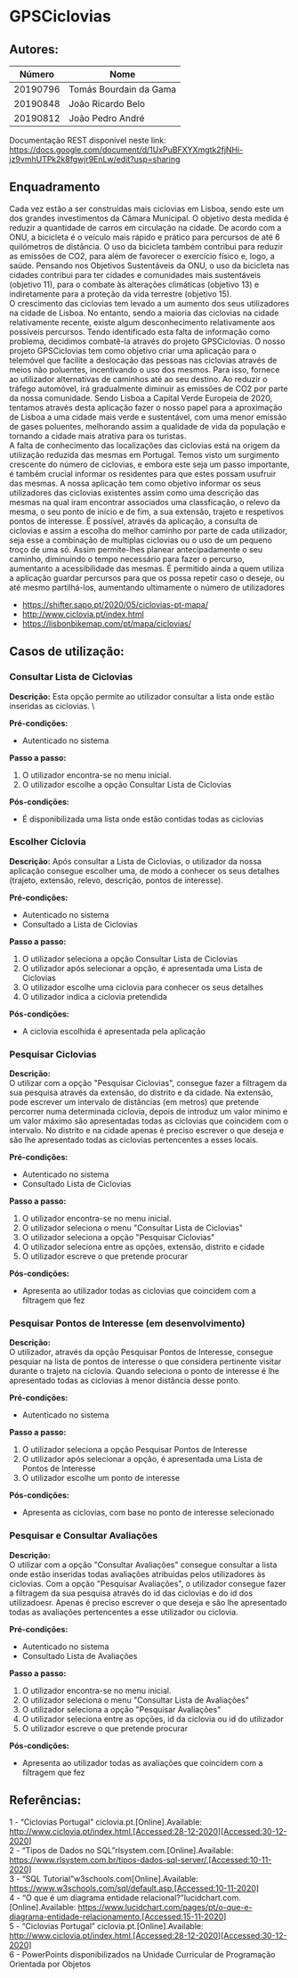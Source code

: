 # GPSCiclovias



## Autores:

| Número | Nome |
|--------|------|
|  20190796  | Tomás Bourdain da Gama |
|  20190848  | João Ricardo Belo |
|  20190812  | João Pedro André |

Documentação REST disponível neste link:
https://docs.google.com/document/d/1UxPuBFXYXmgtk2fjNHi-jz9vmhUTPk2k8fgwjr9EnLw/edit?usp=sharing

## Enquadramento
  Cada vez estão a ser construídas mais ciclovias em Lisboa, sendo este um dos grandes investimentos da Câmara Municipal. O objetivo desta medida é reduzir a quantidade de carros em circulação na cidade. De acordo com a ONU, a bicicleta é o veículo mais rápido e prático para percursos de até 6 quilómetros de distância. O uso da bicicleta também contribui para reduzir as emissões de CO2, para além de favorecer o exercício físico e, logo, a saúde. Pensando nos Objetivos Sustentáveis da ONU, o uso da bicicleta nas cidades contribui para ter cidades e comunidades mais sustentáveis (objetivo 11), para o combate às alterações climáticas (objetivo 13) e indiretamente para a proteção da vida terrestre (objetivo 15).\
  O crescimento das ciclovias tem levado a um aumento dos seus utilizadores na cidade de Lisboa. No entanto, sendo a maioria das ciclovias na cidade relativamente recente, existe algum desconhecimento relativamente aos possíveis percursos. Tendo identificado esta falta de informação como problema, decidimos combatê-la através do projeto GPSCiclovias.
  O nosso projeto GPSCiclovias tem como objetivo criar uma aplicação para o telemóvel que facilite a deslocação das pessoas nas ciclovias através de meios não poluentes, incentivando o uso dos mesmos. Para isso, fornece ao utilizador alternativas de caminhos até ao seu destino. Ao reduzir o tráfego automóvel, irá gradualmente diminuir as emissões de CO2 por parte da nossa comunidade. Sendo Lisboa a Capital Verde Europeia de 2020, tentamos através desta aplicação fazer o nosso papel para a aproximação de Lisboa a uma cidade mais verde e sustentável, com uma menor emissão de gases poluentes, melhorando assim a qualidade de vida da população e tornando a cidade mais atrativa para os turistas.\
  A falta de conhecimento das localizações das ciclovias está na origem da utilização reduzida das mesmas em Portugal. Temos visto um surgimento crescente do número de ciclovias, e embora este seja um passo importante, é também crucial informar os residentes para que estes possam usufruir das mesmas. A nossa aplicação tem como objetivo informar os seus utilizadores das ciclovias existentes assim como uma descrição das mesmas na qual iram encontrar associados uma classficação, o relevo da mesma, o seu ponto de início e de fim, a sua extensão, trajeto e respetivos pontos de interesse. É possível, através da aplicação, a consulta de ciclovias e assim a escolha do melhor caminho por parte de cada utilizador, seja esse a combinação de multiplas ciclovias ou o uso de um pequeno troço de uma só. Assim permite-lhes planear antecipadamente o seu caminho, diminuindo o tempo necessário para fazer o percurso, aumentanto a acessibilidade das mesmas. É permitido ainda a quem utiliza a aplicação guardar percursos para que os possa repetir caso o deseje, ou até mesmo partilhá-los, aumentando ultimamente o número de utilizadores
  
  
- https://shifter.sapo.pt/2020/05/ciclovias-pt-mapa/
- http://www.ciclovia.pt/index.html
- https://lisbonbikemap.com/pt/mapa/ciclovias/


## Casos de utilização: 

### Consultar Lista de Ciclovias
**Descrição:** 
Esta opção permite ao utilizador consultar a lista onde estão inseridas as ciclovias. \

**Pré-condições:**
- Autenticado no sistema 

**Passo a passo:**
1. O utilizador encontra-se no menu inicial.
2. O utilizador escolhe a opção Consultar Lista de Ciclovias

**Pós-condições:**
- É disponibilizada uma lista onde estão contidas todas as ciclovias


### Escolher Ciclovia
**Descrição:** 
 Após consultar a Lista de Ciclovias, o utilizador da nossa aplicação consegue escolher uma, de modo a conhecer os seus detalhes (trajeto, extensão, relevo, descrição, pontos de interesse). 

**Pré-condições:**
- Autenticado no sistema 
- Consultado a Lista de Ciclovias   

**Passo a passo:**
1. O utilizador seleciona a opção Consultar Lista de Ciclovias
2. O utilizador após selecionar a opção, é apresentada uma Lista de Ciclovias
3. O utilizador escolhe uma ciclovia para conhecer os seus detalhes 
4. O utilizador indica a ciclovia pretendida

**Pós-condições:**
- A ciclovia escolhida é apresentada pela aplicação


### Pesquisar Ciclovias 
**Descrição:** \
O utilizar com a opção "Pesquisar Ciclovias", consegue fazer a filtragem  da sua pesquisa através da extensão, do distrito e da cidade. Na extensão, pode escrever um intervalo de distâncias (em metros) que pretende percorrer numa determinada ciclovia, depois de introduz um valor mínimo e um valor máximo são apresentadas todas as ciclovias que coincidem com o intervalo. No distrito e na cidade apenas é preciso escrever o que deseja e são lhe apresentado todas as ciclovias pertencentes a esses locais.

**Pré-condições:**
- Autenticado no sistema
- Consultado Lista de Ciclovias

**Passo a passo:**
1. O utilizador encontra-se no menu inicial.
2. O utilizador seleciona o menu "Consultar Lista de Ciclovias"
3. O utilizador seleciona a opção "Pesquisar Ciclovias"
4. O utilizador seleciona entre as opções, extensão, distrito e cidade
5. O utilizador escreve o que pretende procurar

**Pós-condições:**
- Apresenta ao utilizador todas as ciclovias que coincidem com a filtragem que fez


### Pesquisar Pontos de Interesse (em desenvolvimento)
**Descrição:** \
O utilizador, através da opção Pesquisar Pontos de Interesse, consegue pesquiar na lista de pontos de interesse o que considera pertinente visitar durante o trajeto na ciclovia. Quando seleciona o ponto de interesse é lhe apresentado todas as ciclovias à menor distância desse ponto.

**Pré-condições:**
- Autenticado no sistema

**Passo a passo:**
1. O utilizador seleciona a opção Pesquisar Pontos de Interesse
2. O utilizador após selecionar a opção, é apresentada uma Lista de Pontos de Interesse
3. O utilizador escolhe um ponto de interesse 


**Pós-condições:**
- Apresenta as ciclovias, com base no ponto de interesse selecionado 


### Pesquisar e Consultar Avaliações 
**Descrição:** \
O utilizar com a opção "Consultar Avaliações" consegue consultar a lista onde estão inseridas todas avaliações atribuidas pelos utilizadores às ciclovias. Com a opção "Pesquisar Avaliações", o utilizador consegue fazer a filtragem  da sua pesquisa através do id das ciclovias e do id dos utilizadoesr. Apenas é preciso escrever o que deseja e são lhe apresentado todas as avaliações pertencentes a esse utilizador ou ciclovia.

**Pré-condições:**
- Autenticado no sistema
- Consultado Lista de Avaliações

**Passo a passo:**
1. O utilizador encontra-se no menu inicial.
2. O utilizador seleciona o menu "Consultar Lista de Avaliações"
3. O utilizador seleciona a opção "Pesquisar Avaliações"
4. O utilizador seleciona entre as opções, id da ciclovia ou id do utilizador
5. O utilizador escreve o que pretende procurar

**Pós-condições:**
- Apresenta ao utilizador todas as avaliações que coincidem com a filtragem que fez


## Referências:
1 - “Ciclovias Portugal” ciclovia.pt.[Online].Available: http://www.ciclovia.pt/index.html.[Accessed:28-12-2020][Accessed:30-12-2020] \
2 - “Tipos de Dados no SQL”rlsystem.com.[Online].Available: https://www.rlsystem.com.br/tipos-dados-sql-server/.[Accessed:10-11-2020] \
3 - “SQL Tutorial”w3schools.com[Online].Available: https://www.w3schools.com/sql/default.asp.[Accessed:10-11-2020] \
4 - “O que é um diagrama entidade relacional?”lucidchart.com.[Online].Available: https://www.lucidchart.com/pages/pt/o-que-e-diagrama-entidade-relacionamento.[Accessed:15-11-2020] \
5 - “Ciclovias Portugal” ciclovia.pt.[Online].Available: http://www.ciclovia.pt/index.html.[Accessed:28-12-2020][Accessed:30-12-2020] \
6 - PowerPoints disponibilizados na Unidade Curricular de Programação Orientada por Objetos

